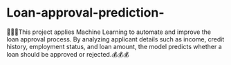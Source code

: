 # Loan-approval-prediction-
💸💸💸This project applies Machine Learning to automate and improve the loan approval process. By analyzing applicant details such as income, credit history, employment status, and loan amount, the model predicts whether a loan should be approved or rejected.💰💰💰
